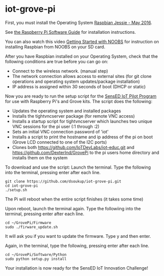 # iot-grove-pi

First, you must install the Operating System [Raspbian Jessie - May 2016](https://www.raspberrypi.org/downloads/raspbian/). 

See [the Raspberry Pi Software Guide](https://www.raspberrypi.org/learning/software-guide/quickstart/) for installation instructions.

You can also watch this video [Getting Started with NOOBS](https://vimeo.com/90518800) for instruction on installing Raspbian from NOOBS on your SD card.

After you have Raspbian installed on your Operating System, check that the following conditions are true before you can go on:
* Connect to the wireless network. (manual step)
* The network connection allows access to external sites (for git clone operations and operating system updates/package installation)
* IP address is assigned within 30 seconds of boot (DHCP or static)

Now you are ready to run the setup script for the [SensED IoT Pilot Program](http://thinkbigpartners.com/sensed-iot-pilot/) for use with Raspberry Pi's and Grove kits.  The script does the following:
* Updates the operating system and installed packages
* Installs the tightvncserver package (for remote VNC access)
* Installs a startup script for tightvncserver which launches two unique VNC sessions for the pi user (:1 through :2)
* Sets an initial VNC connection password of 'iot'
* Installs a script to print the hostname and ip address of the pi on boot (Grove LCD connected to one of the I2C ports)
* Clones both https://github.com/IoTDevLabs/iot-educ.git and https://github.com/DexterInd/GrovePi to the pi users home directory and installs them on the system

To download and use the script:
Launch the terminal.
Type the following into the terminal, pressing enter after each line.
```
git clone https://github.com/dsoukup/iot-grove-pi.git
cd iot-grove-pi
./setup.sh
```
The Pi will reboot when the entire script finishes (it takes some time)

Upon reboot, launch the terminal again.
Type the followiing into the terminal, pressing enter after each line.
```
cd ~/GrovePi/Firmware
sudo ./firware_update.sh
```
It will ask you if you want to update the firmware.  Type y and then enter.

Again, in the terminal, type the following, pressing enter after each line.
```
cd ~/GrovePi/Software/Python
sudo python setup.py install
```
Your installation is now ready for the SensED IoT Innovation Challenge!

